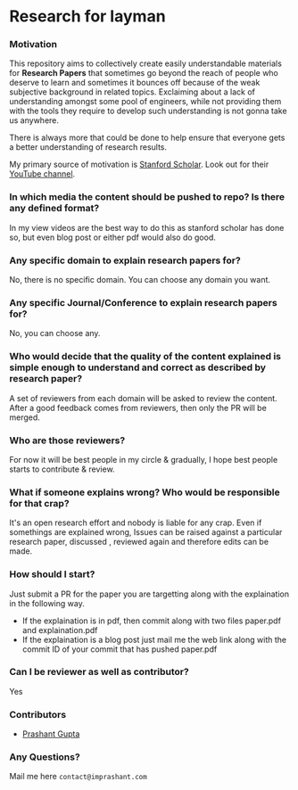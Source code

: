 # Research for layman

### Motivation
This repository aims to collectively create easily understandable materials for **Research Papers** that sometimes go beyond the reach of people who deserve to learn and sometimes it bounces off because of the weak subjective background in related topics.
Exclaiming about a lack of understanding amongst some pool of engineers, while not providing them with the tools they require to develop such understanding is not gonna take us anywhere.

There is always more that could be done to help ensure that everyone gets a better understanding of research results.

My primary source of motivation is [Stanford Scholar](https://scholar.stanford.edu/). Look out for their [YouTube channel](https://www.youtube.com/channel/UCBVtJbn_LHUjqqGV30JVU1g).

### In which media the content should be pushed to repo? Is there any defined format?

In my view videos are the best way to do this as stanford scholar has done so, but even blog post or either pdf would also do good. 

### Any specific domain to explain research papers for?

No, there is no specific domain. You can choose any domain you want. 

### Any specific Journal/Conference to explain research papers for?

No, you can choose any.

### Who would decide that the quality of the content explained is simple enough to understand and correct as described by research paper?

A set of reviewers from each domain will be asked to review the content. After a good feedback comes from reviewers, then only the PR will be merged.

### Who are those reviewers? 

For now it will be best people in my circle & gradually, I hope best people starts to contribute & review.

### What if someone explains wrong? Who would be responsible for that crap?

It's an open research effort and nobody is liable for any crap. Even if somethings are explained wrong, Issues can be raised against a particular research paper, discussed , reviewed again and therefore edits can be made.

### How should I start?

Just submit a PR for the paper you are targetting along with the explaination in the following way.

* If the explaination is in pdf, then commit along with two files paper.pdf and explaination.pdf
* If the explaination is a blog post just mail me the web link along with the commit ID of your commit that has pushed paper.pdf

### Can I be reviewer as well as contributor?

Yes

### Contributors

* [Prashant Gupta](https://imprashant.com)

### Any Questions?

Mail me here `contact@imprashant.com`

